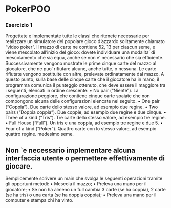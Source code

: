 # PokerPOO



### Esercizio 1

Progettate e implementate tutte le classi che ritenete necessarie per realizzare un simulatore del
popolare gioco d’azzardo solitamente chiamato “video poker”. Il mazzo di carte ne contiene 52, 13
per ciascun seme, e viene mescolato all’inizio del gioco: dovete individuare una modalita’ di
mescolamento che sia equa, anche se non e’ necessario che sia efficiente. Successivamente vengono
mostrate le prime cinque carte del mazzo al giocatore, che ne puo’ rifiutare alcune, anche tutte, o
nessuna. Le carte rifiutate vengono sostituite con altre, prelevate ordinatamente dal mazzo. A
questo punto, sulla base delle cinque carte che il giocatore ha in mano, il programma comunica il
punteggio ottenuto, che deve essere il maggiore tra i seguenti, elencati in ordine crescente:
• No pair (“Niente”). La configurazione peggiore, che contiene cinque carte spaiate che non
compongono alcuna delle configurazioni elencate nel seguito.
• One pair (“Coppia”). Due carte dello stesso valore, ad esempio due regine.
• Two pairs (“Doppia coppia”). Due coppie, ad esempio due regine e due cinque.
• Three of a kind (“Tris”). Tre carte dello stesso valore, ad esempio tre regine.
• Full House (“Full”). Un tris e una coppia, ad esempio tre regine e due 5.
• Four of a kind (“Poker”). Quattro carte con lo stesso valore, ad esempio quattro regine.
medesimo seme.
## Non `e necessario implementare alcuna interfaccia utente o permettere effettivamente di giocare.
Semplicemente scrivere un main che svolga le seguenti operazioni tramite gli opportuni metodi:
• Mescola il mazzo;
• Preleva una mano per il giocatore;
• Se non ha almeno un full cambia 3 carte (se ha coppia), 2 carte (se ha tris) o una carta (se ha
doppia coppia);
• Preleva una mano per il computer e stampa chi ha vinto.
